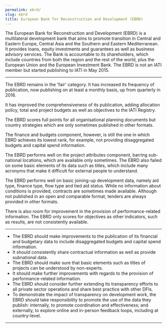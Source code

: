 ```yaml
---
permalink: ebrd/
slug: ebrd
title: European Bank for Reconstruction and Development (EBRD)
---
```


The European Bank for Reconstruction and Development (EBRD) is a multilateral development bank that aims to promote transition in Central and Eastern Europe, Central Asia and the Southern and Eastern Mediterranean. It provides loans, equity investments and guarantees as well as business advisory services. The Bank is accountable to its shareholders, which include countries from both the region and the rest of the world, plus the European Union and the European Investment Bank. The EBRD is not an IATI member but started publishing to IATI in May 2015.

---

The EBRD remains in the 'fair' category. It has increased its frequency of publication, now publishing on at least a monthly basis, up from quarterly in 2016.

It has improved the comprehensiveness of its publication, adding allocation policy, total and project budgets as well as objectives to the IATI Registry.

The EBRD scores full points for all organisational planning documents but country strategies which are only sometimes published in other formats.

The finance and budgets component, however, is still the one in which EBRD achieves its lowest rank, for example, not providing disaggregated budgets and capital spend information.

The EBRD performs well on the project attributes component, barring sub-national locations, which are available only sometimes. The EBRD also failed on some basic elements of its data such as titles, which include many acronyms that make it difficult for external people to understand.

The EBRD performs well on basic joining-up development data, namely aid type, finance type, flow type and tied aid status. While no information about conditions is provided, contracts are sometimes made available. Although not published in an open and comparable format, tenders are always provided in other formats.

There is also room for improvement in the provision of performance-related information. The EBRD only scores for objectives as other indicators, such as results, are not consistently available.

---

 * The EBRD should make improvements to the publication of its financial and budgetary data to include disaggregated budgets and capital spend information. 
 * It should consistently share contractual information as well as provide subnational data.
 * The EBRD should make sure that basic elements such as titles of projects can be understood by non-experts. 
 * It should make further improvements with regards to the provision of performance-related information.
 * The EBRD should consider further extending its transparency efforts to all private sector operations and share best practice with other DFIs.
 * To demonstrate the impact of transparency on development work, the EBRD should take responsibility to promote the use of the data they publish: internally, to promote coordination and effectiveness; and externally, to explore online and in-person feedback loops, including at country-level.

---
